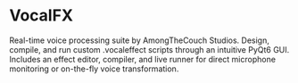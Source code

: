 # VocalFX
Real-time voice processing suite by AmongTheCouch Studios. Design, compile, and run custom .vocaleffect scripts through an intuitive PyQt6 GUI. Includes an effect editor, compiler, and live runner for direct microphone monitoring or on-the-fly voice transformation.
